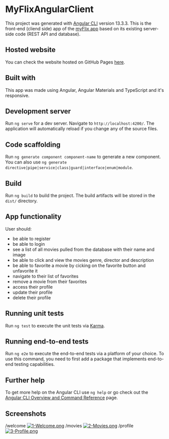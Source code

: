 # MyFlixAngularClient

This project was generated with [Angular CLI](https://github.com/angular/angular-cli) version 13.3.3.
This is the front-end (cliend side) app of the [myFlix app](https://github.com/MaiaraLopes/Movies_API) based on its existing server-side code (REST API and database).

## Hosted website

You can check the website hosted on GitHub Pages [here](https://maiaralopes.github.io/myFlix-Angular-client/).

## Built with

This app was made using Angular, Angular Materials and TypeScript and it's responsive.

## Development server

Run `ng serve` for a dev server. Navigate to `http://localhost:4200/`. The application will automatically reload if you change any of the source files.

## Code scaffolding

Run `ng generate component component-name` to generate a new component. You can also use `ng generate directive|pipe|service|class|guard|interface|enum|module`.

## Build

Run `ng build` to build the project. The build artifacts will be stored in the `dist/` directory.

## App functionality

User should:
- be able to register
- be able to login
- see a list of all movies pulled from the database with their name and image
- be able to click and view the movies genre, director and description
- be able to favorite a movie by cicking on the favorite button and unfavorite it
- navigate to their list of favorites
- remove a movie from their favorites
- access their profile
- update their profile
- delete their profile

## Running unit tests

Run `ng test` to execute the unit tests via [Karma](https://karma-runner.github.io).

## Running end-to-end tests

Run `ng e2e` to execute the end-to-end tests via a platform of your choice. To use this command, you need to first add a package that implements end-to-end testing capabilities.

## Further help

To get more help on the Angular CLI use `ng help` or go check out the [Angular CLI Overview and Command Reference](https://angular.io/cli) page.

## Screenshots

/welcome
[![1-Welcome.png](https://i.postimg.cc/G2xkHSY1/1-Welcome.png)](https://postimg.cc/34Wyq1nL)
/movies
[![2-Movies.png](https://i.postimg.cc/0j6NKcHN/2-Movies.png)](https://postimg.cc/V08w3Bwy)
/profile
[![3-Profile.png](https://i.postimg.cc/cJX1DVpH/3-Profile.png)](https://postimg.cc/R3JzhbV5)


